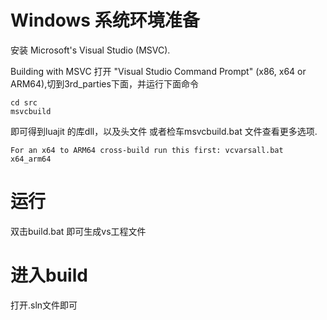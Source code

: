 # Windows 系统环境准备
安装 Microsoft's Visual Studio (MSVC).

Building with MSVC
打开 "Visual Studio Command Prompt" (x86, x64 or ARM64),切到3rd_parties下面，并运行下面命令

```
cd src
msvcbuild
```
即可得到luajit 的库dll，以及头文件
或者检车msvcbuild.bat 文件查看更多选项.

`For an x64 to ARM64 cross-build run this first: vcvarsall.bat x64_arm64`
# 运行
双击build.bat 即可生成vs工程文件

# 进入build 
打开.sln文件即可